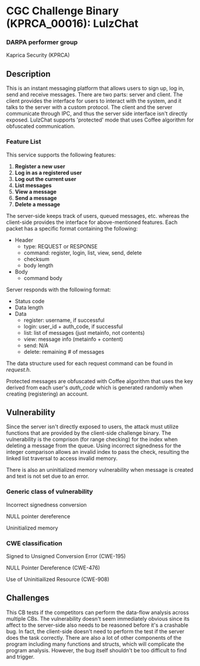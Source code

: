# CGC Challenge Binary (KPRCA\_00016): LulzChat

### DARPA performer group
Kaprica Security (KPRCA)

## Description

This is an instant messaging platform that allows users to sign up, log in, send and receive messages. There are two parts: server and client. The client provides the interface for users to interact with the system, and it talks to the server with a custom protocol. The client and the server communicate through IPC, and thus the server side interface isn't directly exposed. LulzChat supports 'protected' mode that uses Coffee algorithm for obfuscated communication.

### Feature List

This service supports the following features:

  1. **Register a new user**
  2. **Log in as a registered user**
  3. **Log out the current user**
  4. **List messages**
  5. **View a message**
  6. **Send a message**
  7. **Delete a message**

The server-side keeps track of users, queued messages, etc. whereas the client-side provides the interface for above-mentioned features. Each packet has a specific format containing the following:

  - Header
    - type: REQUEST or RESPONSE
    - command: register, login, list, view, send, delete
    - checksum
    - body length
  - Body
    - command body

Server responds with the following format:

  - Status code
  - Data length
  - Data
    - register: username, if successful
    - login: user_id + auth_code, if successful
    - list: list of messages (just metainfo, not contents)
    - view: message info (metainfo + content)
    - send: N/A
    - delete: remaining # of messages

The data structure used for each request command can be found in *request.h*.

Protected messages are obfuscated with Coffee algorithm that uses the key derived from each user's *auth_code* which is generated randomly when creating (registering) an account.

## Vulnerability

Since the server isn't directly exposed to users, the attack must utilize functions that are provided by the client-side challenge binary. The vulnerability is the comprison (for range checking) for the index when deleting a message from the queue. Using incorrect signedness for the integer comparison allows an invalid index to pass the check, resulting the linked list traversal to access invalid memory.

There is also an uninitialized memory vulnerability when message is created and text is not set due to an error.

### Generic class of vulnerability

Incorrect signedness conversion

NULL pointer dereference

Uninitialized memory

### CWE classification

Signed to Unsigned Conversion Error (CWE-195)

NULL Pointer Dereference (CWE-476)

Use of Uninitiailized Resource (CWE-908)

## Challenges

This CB tests if the competitors can perform the data-flow analysis across multiple CBs. The vulnerability doesn't seem immediately obvious since its affect to the server-side also needs to be reasoned before it's a crashable bug. In fact, the client-side doesn't need to perform the test if the server does the task correctly. There are also a lot of other components of the program including many functions and structs, which will complicate the program analysis. However, the bug itself shouldn't be too difficult to find and trigger.
